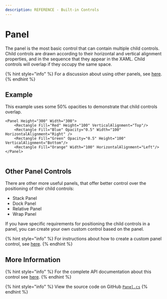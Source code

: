 ```yaml
---
description: REFERENCE - Built-in Controls
---
```


# Panel

The panel is the most basic control that can contain multiple child controls. Child controls are drawn according to their horizontal and vertical alignment properties, and in the sequence that they appear in the XAML. Child controls will overlap if they occupy the same space.&#x20;

{% hint style="info" %}
For a discussion about using other panels, see [here](../../concepts/layout/panels-overview.md).
{% endhint %}

## Example

This example uses some 50% opacities to demonstrate that child controls overlap.

```markup
<Panel Height="300" Width="300">
    <Rectangle Fill="Red" Height="100" VerticalAlignment="Top"/>
    <Rectangle Fill="Blue" Opacity="0.5" Width="100" HorizontalAlignment="Right" />
    <Rectangle Fill="Green" Opacity="0.5" Height="100" VerticalAlignment="Bottom"/>
    <Rectangle Fill="Orange" Width="100" HorizontalAlignment="Left"/>
</Panel>
```

<figure><img src="../../.gitbook/assets/image (7) (1).png" alt=""><figcaption></figcaption></figure>

## Other Panel Controls

There are other more useful panels, that offer better control over the positioning of their child controls:

* Stack Panel
* Dock Panel
* Relative Panel
* Wrap Panel

If you have specific requirements for positioning the child controls in a panel, you can create your own custom control based on the panel.

{% hint style="info" %}
For instructions about how to create a custom panel control, see [here](../../guides/custom-controls/create-a-custom-panel.md).
{% endhint %}

## More Information

{% hint style="info" %}
For the complete API documentation about this control see [here](http://reference.avaloniaui.net/api/Avalonia.Controls/Panel/).
{% endhint %}

{% hint style="info" %}
View the source code on GitHub [`Panel.cs`](https://github.com/AvaloniaUI/Avalonia/blob/master/src/Avalonia.Controls/Panel.cs)
{% endhint %}
